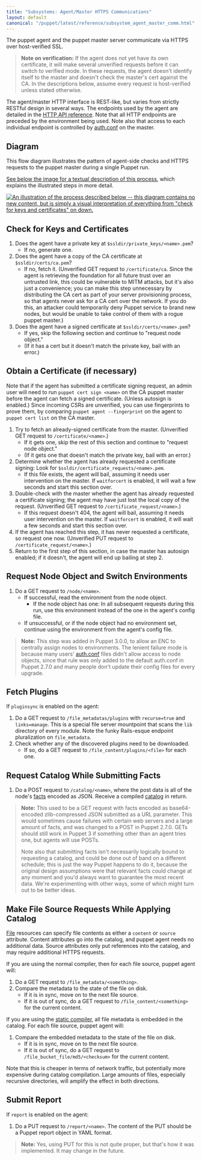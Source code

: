 ```yaml
---
title: "Subsystems: Agent/Master HTTPS Communications"
layout: default
canonical: "/puppet/latest/reference/subsystem_agent_master_comm.html"
---
```


[rest_api]: /guides/rest_api.html
[authconf]: /guides/rest_auth_conf.html
[facts]: ./lang_variables.html#facts-and-built-in-variables
[catalog]: ./lang_summary.html#compilation-and-catalogs
[file]: /references/3.6.latest/type.html#file
[static]: /references/3.6.latest/indirection.html#catalog



The puppet agent and the puppet master server communicate via HTTPS over host-verified SSL.

> **Note on verification:** If the agent does not yet have its own certificate, it will make several unverified requests before it can switch to verified mode. In these requests, the agent doesn't identify itself to the master and doesn't check the master's cert against the CA. In the descriptions below, assume every request is host-verified unless stated otherwise.

The agent/master HTTP interface is REST-like, but varies from strictly RESTful design in several ways. The endpoints used by the agent are detailed in the [HTTP API reference][rest_api]. Note that all HTTP endpoints are preceded by the environment being used. Note also that access to each individual endpoint is controlled by [auth.conf][authconf] on the master.

## Diagram

This flow diagram illustrates the pattern of agent-side checks and HTTPS requests to the puppet master during a single Puppet run.

[See below the image for a textual description of this process](#check-for-keys-and-certificates), which explains the illustrated steps in more detail.

[![An illustration of the process described below -- this diagram contains no new content, but is simply a visual interpretation of everything from "check for keys and certificates" on down.](./images/agent-master-https-sequence-small.gif)](./images/agent-master-https-sequence-large.gif)

## Check for Keys and Certificates

1. Does the agent have a private key at `$ssldir/private_keys/<name>.pem`?
    * If no, generate one.
2. Does the agent have a copy of the CA certificate at `$ssldir/certs/ca.pem`?
    * If no, fetch it. (Unverified GET request to `/certificate/ca`. Since the agent is retrieving the foundation for all future trust over an untrusted link, this could be vulnerable to MITM attacks, but it's also just a convenience; you can make this step unnecessary by distributing the CA cert as part of your server provisioning process, so that agents never ask for a CA cert over the network. If you do this, an attacker could temporarily deny Puppet service to brand new nodes, but would be unable to take control of them with a rogue puppet master.)
3. Does the agent have a signed certificate at `$ssldir/certs/<name>.pem`?
    * If yes, skip the following section and continue to "request node object."
    * (If it has a cert but it doesn't match the private key, bail with an error.)

## Obtain a Certificate (if necessary)

Note that if the agent has submitted a certificate signing request, an admin user will need to run `puppet cert sign <name>` on the CA puppet master before the agent can fetch a signed certificate. (Unless autosign is enabled.) Since incoming CSRs are unverified, you can use fingerprints to prove them, by comparing `puppet agent --fingerprint` on the agent to `puppet cert list` on the CA master.

1. Try to fetch an already-signed certificate from the master. (Unverified GET request to `/certificate/<name>`.)
    * If it gets one, skip the rest of this section and continue to "request node object."
    * (If it gets one that doesn't match the private key, bail with an error.)
2. Determine whether the agent has already requested a certificate signing: Look for `$ssldir/certificate_requests/<name>.pem`.
    * If this file exists, the agent will bail, assuming it needs user intervention on the master. If `waitforcert` is enabled, it will wait a few seconds and start this section over.
3. Double-check with the master whether the agent has already requested a certificate signing; the agent may have just lost the local copy of the request. (Unverified GET request to `/certificate_request/<name>`.)
    * If this request doesn't 404, the agent will bail, assuming it needs user intervention on the master. If `waitforcert` is enabled, it will wait a few seconds and start this section over.
4. If the agent has reached this step, it has never requested a certificate, so request one now. (Unverified PUT request to `/certificate_request/<name>`.)
5. Return to the first step of this section, in case the master has autosign enabled; if it doesn't, the agent will end up bailing at step 2.

## Request Node Object and Switch Environments

1. Do a GET request to `/node/<name>`.
    * If successful, read the environment from the node object.
        * If the node object has one: In all subsequent requests during this run, use this environment instead of the one in the agent's config file.
    * If unsuccessful, or if the node object had no environment set, continue using the environment from the agent's config file.

> **Note:** This step was added in Puppet 3.0.0, to allow an ENC to centrally assign nodes to environments. The lenient failure mode is because many users' [auth.conf][authconf] files didn't allow access to node objects, since that rule was only added to the default auth.conf in Puppet 2.7.0 and many people don't update their config files for every upgrade.

## Fetch Plugins

If `pluginsync` is enabled on the agent:

1. Do a GET request to `/file_metadatas/plugins` with `recurse=true` and `links=manage`. This is a special file server mountpoint that scans the `lib` directory of every module. Note the funky Rails-esque endpoint pluralization on `file_metadata`.
2. Check whether any of the discovered plugins need to be downloaded.
    * If so, do a GET request to `/file_content/plugins/<file>` for each one.

## Request Catalog While Submitting Facts

1. Do a POST request to `/catalog/<name>`, where the post data is all of the node's [facts][] encoded as JSON. Receive a compiled [catalog][] in return.

> **Note:** This used to be a GET request with facts encoded as base64-encoded zlib-compressed JSON submitted as a URL parameter. This would sometimes cause failures with certain web servers and a large amount of facts, and was changed to a POST in Puppet 2.7.0. GETs should still work in Puppet 3 if something other than an agent tries one, but agents will use POSTs.
>
> Note also that submitting facts isn't necessarily logically bound to requesting a catalog, and could be done out of band on a different schedule; this is just the way Puppet happens to do it, because the original design assumptions were that relevant facts could change at any moment and you'd always want to guarantee the most recent data. We're experimenting with other ways, some of which might turn out to be better ideas.

## Make File Source Requests While Applying Catalog

[File][] resources can specify file contents as either a `content` or `source` attribute. Content attributes go into the catalog, and puppet agent needs no additional data. Source attributes only put references into the catalog, and may require additional HTTPS requests.

If you are using the normal compiler, then for each file source, puppet agent will:

1. Do a GET request to `/file_metadata/<something>`.
2. Compare the metadata to the state of the file on disk.
    * If it is in sync, move on to the next file source.
    * If it is out of sync, do a GET request to `/file_content/<something>` for the current content.

If you are using the [static compiler][static], all file metadata is embedded in the catalog. For each file source, puppet agent will:

1. Compare the embedded metadata to the state of the file on disk.
    * If it is in sync, move on to the next file source.
    * If it is out of sync, do a GET request to `/file_bucket_file/md5/<checksum>` for the current content.

Note that this is cheaper in terms of network traffic, but potentially more expensive during catalog compilation. Large amounts of files, especially recursive directories, will amplify the effect in both directions.

## Submit Report

If `report` is enabled on the agent:

1. Do a PUT request to `/report/<name>`. The content of the PUT should be a Puppet report object in YAML format.

> **Note:** Yes, using PUT for this is not quite proper, but that's how it was implemented. It may change in the future.
